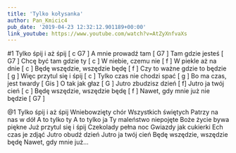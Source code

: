 ```yaml
---
title: 'Tylko kołysanka'
author: Pan_Kmicic4
pub_date: '2019-04-23 12:32:12.901189+00:00'
link_youtube: https://www.youtube.com/watch?v=AtZyXnfvaXs
---
```


#1
Tylko śpij i aż śpij [ c G7 ]
A mnie prowadź tam [ G7 ]
Tam gdzie jesteś [ G7 ]
Chcę być tam gdzie ty [ c ]
W niebie, czemu nie  [ f ]
W piekle aż na dnie [ c ]
Będę wszędzie, wszędzie będę [ f ]
Czy to ważne gdzie to będzie [ g ]
Więc przytul się i śpij [ c ]
Tylko czas nie chodzi spać [ g ]
Bo ma czas, jest twardy [ Gis ]
O tak jak głaz [ G ]
Jutro zbudzisz dzień [ f]
Jutro ja twój cień [ c ]
Będę wszędzie, wszędzie będę [ f ]
Nawet, gdy mnie już nie będzie [ G7 ]

@1
Tylko śpij i aż śpij 
Wniebowzięty chór
Wszystkich świętych 
Patrzy na nas w dół 
A to tylko ty
A to tylko ja
Ty maleństwo niepojęte
Boże życie bywa piękne
Już przytul się i śpij
Czekolady pełna noc
Gwiazdy jak cukierki
Ech czas je zdjąć
Jutro obudź dzień
Jutro ja twój cień
Będę wszędzie, wszędzie będę
Nawet, gdy mnie już...